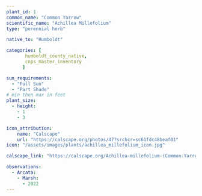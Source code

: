 ```yaml
---
plant_id: 1
common_name: "Common Yarrow"
scientific_name: "Achillea Millefolium"
type: "perennial herb"

native_to: "Humboldt"

categories: [
       humboldt_county_native,
       cnps_master_inventory
      ]

sun_requirements:
  - "Full Sun"
  - "Part Shade"
# min then max in feet
plant_size:
  - height: 
    - 1
    - 3

icon_attribution: 
    name: "Calscape"
    url: "https://calscape.org/photos/47?srchcr=sc61fdc48beaf01"
icon: "/assets/images/plants/achillea_millefolium_icon.jpg" 

calscape_link: "https://calscape.org/Achillea-millefolium-(Common-Yarrow)"

observations: 
  - Arcata:
    - Marsh:
      - 2022
---
```


